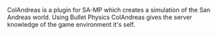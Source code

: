 ColAndreas is a plugin for SA-MP which creates a simulation of the San Andreas world. Using Bullet Physics ColAndreas 
gives the server knowledge of the game environment it's self.
